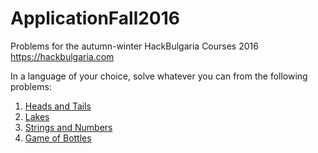 # ApplicationFall2016

Problems for the autumn-winter HackBulgaria Courses 2016 https://hackbulgaria.com

In a language of your choice, solve whatever you can from the following problems:

1. [Heads and Tails](/HackBulgaria/ApplicationFall2016/tree/master/1-Heads-and-Tails)
2. [Lakes](/HackBulgaria/ApplicationFall2016/tree/master/2-Lakes)
3. [Strings and Numbers](/HackBulgaria/ApplicationFall2016/tree/master/3-Strings-and-Numbers)
4. [Game of Bottles](/HackBulgaria/ApplicationFall2016/tree/master/4-Game-of-Bottles)
